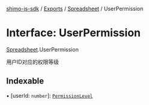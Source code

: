 [shimo-js-sdk](../README.md) / [Exports](../modules.md) / [Spreadsheet](../modules/Spreadsheet.md) / UserPermission

# Interface: UserPermission

[Spreadsheet](../modules/Spreadsheet.md).UserPermission

用户ID对应的权限等级

## Indexable

▪ [userId: `number`]: [`PermissionLevel`](../modules/Spreadsheet.md#permissionlevel)

